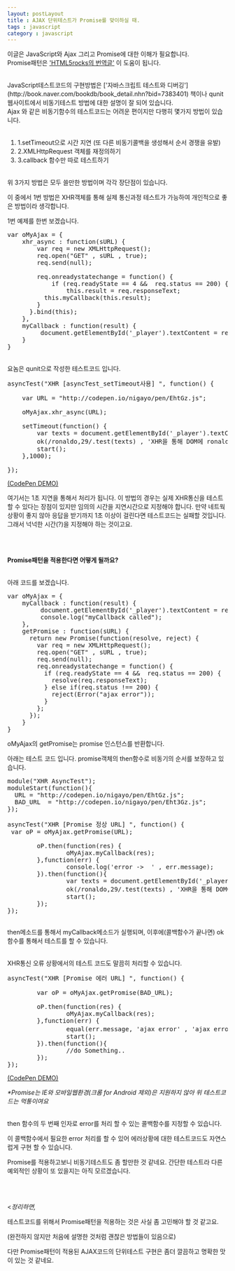 ```yaml
---
layout: postLayout
title : AJAX 단위테스트가 Promise를 맞이하실 때.
tags : javascript
category : javascript
---
```


이글은 JavaScript와 Ajax 그리고 Promise에 대한 이해가 필요합니다. <br>
Promise패턴은 ['HTML5rocks의 번역글'](http://www.html5rocks.com/ko/tutorials/es6/promises/ "Promise HTML5Rocks번역글") 이 도움이 됩니다.

<br>
JavaScript테스트코드의 구현방법은 ['자바스크립트 테스트와 디버깅'](http://book.naver.com/bookdb/book_detail.nhn?bid=7383401) 책이나 qunit 웹사이트에서 비동기테스트 방법에 대한 설명이 잘 되어 있습니다.

<br>
Ajax 와 같은 비동기함수의 테스트코드는 어려운 편이지만 다행히 몇가지 방법이 있습니다.<br/><br/>

1. 1.setTimeout으로 시간 지연 (또 다른 비동기콜백을 생성해서 순서 경쟁을 유발)
2. 2.XMLHttpRequest 객체를 재정의하기
3. 3.callback 함수만 따로 테스트하기

<br>
위 3가지 방법은 모두 쓸만한 방법이며 각각 장단점이 있습니다.

이 중에서 1번 방법은 XHR객체를 통해 실제 통신과정 테스트가 가능하여 개인적으로 좋은 방법이라 생각합니다.

1번 예제를 한번 보겠습니다.

<pre class="prettyprint">
var oMyAjax = {
 	xhr_async : function(sURL) {
 		var req = new XMLHttpRequest();
 		req.open("GET" , sURL , true);
 		req.send(null);

 		req.onreadystatechange = function() {
 			if (req.readyState == 4 &&  req.status == 200) {
 				this.result = req.responseText;
          this.myCallback(this.result);
        }
      }.bind(this);
    },
    myCallback : function(result) {
         document.getElementById('_player').textContent = result;
    }
}
</pre>

<br>
요놈은 qunit으로 작성한 테스트코드 입니다.

<pre class="prettyprint">
asyncTest("XHR [asyncTest_setTimeout사용] ", function() {

	var URL = "http://codepen.io/nigayo/pen/EhtGz.js";

    oMyAjax.xhr_async(URL);
  
    setTimeout(function() {
        var texts = document.getElementById('_player').textContent;
        ok(/ronaldo,29/.test(texts) , 'XHR을 통해 DOM에 ronaldo 텍스트가 있군요');
        start();
    },1000);
  
});
</pre>
[(CodePen DEMO)](http://codepen.io/nigayo/pen/BoezC?editors=001, "codepen demo page")

여기서는 1초 지연을 통해서 처리가 됩니다. 이 방법의 경우는 실제 XHR통신을 테스트 할 수 있다는 장점이 있지만 임의의 시간을 지연시간으로 지정해야 합니다.
만약 네트웍 상황이 좋지 않아 응답을 받기까지 1초 이상이 걸린다면 테스트코드는 실패할 것입니다. 그래서 넉넉한 시간(?)을 지정해야 하는 것이고요.

<br><br>

**Promise패턴을 적용한다면 어떻게 될까요?**
<br><br>

아래 코드를 보겠습니다. 

<pre class="prettyprint">
var oMyAjax = {
    myCallback : function(result) {
         document.getElementById('_player').textContent = result;
         console.log("myCallback called");
    }, 
    getPromise : function(sURL) {
      return new Promise(function(resolve, reject) {
        var req = new XMLHttpRequest();
        req.open("GET" , sURL , true);
        req.send(null);
        req.onreadystatechange = function() {
          if (req.readyState == 4 &&  req.status == 200) {
            resolve(req.responseText);
          } else if(req.status !== 200) {
            reject(Error("ajax error"));
          }
        };
      });
    }
}
</pre>

oMyAjax의 getPromise는 promise 인스턴스를 반환합니다.

아래는 테스트 코드 입니다. promise객체의 then함수로 비동기의 순서를 보장하고 있습니다.

<pre class="prettyprint">
module("XHR AsyncTest");
moduleStart(function(){
  URL = "http://codepen.io/nigayo/pen/EhtGz.js";
  BAD_URL  = "http://codepen.io/nigayo/pen/Eht3Gz.js";  
});

asyncTest("XHR [Promise 정상 URL] ", function() {
 var oP = oMyAjax.getPromise(URL);
      
        oP.then(function(res) {
                oMyAjax.myCallback(res);
        },function(err) {
                console.log('error ->  ' , err.message);
        }).then(function(){
                var texts = document.getElementById('_player').textContent;
                ok(/ronaldo,29/.test(texts) , 'XHR을 통해 DOM에 ronaldo 텍스트가 있군요');
                start();
        });
});

</pre>

then메소드를 통해서 myCallback메소드가 실행되며, 이후에(콜백함수가 끝나면) ok 함수를 통해서 테스트를 할 수 있습니다.

<br>
XHR통신 오류 상황에서의 테스트 코드도 말끔히 처리할 수 있습니다.

<pre class="prettyprint">
asyncTest("XHR [Promise 에러 URL] ", function() {

        var oP = oMyAjax.getPromise(BAD_URL);
      
        oP.then(function(res) {
                oMyAjax.myCallback(res);
        },function(err) {
                equal(err.message, 'ajax error' , 'ajax error 처리가 정상이군요');
                start();
        }).then(function(){
                //do Something..
        });
});
</pre>
[(CodePen DEMO)](http://codepen.io/nigayo/pen/CvBHf/?editors=001, "codepen demo page")

<i>*Promise는 IE와 모바일웹환경(크롬 for Android 제외)은 지원하지 않아 위 테스트코드는 먹통이여요</i>

<br> 
then 함수의 두 번째 인자로 error를 처리 할 수 있는 콜백함수를 지정할 수 있습니다.

이 콜백함수에서 필요한 error 처리를 할 수 있어 에러상황에 대한 테스트코드도 자연스럽게 구현 할 수 있습니다.

Promise를 적용하고보니 비동기테스트도 좀 할만한 것 같네요. 간단한 테스트라 다른 예외적인 상황이 또 있을지는 아직 모르겠습니다.

<br>
<br>

<<em>정리하면,</em>

테스트코드를 위해서 Promise패턴을 적용하는 것은 사실 좀 고민해야 할 것 같고요.

(완전하지 않지만 처음에 설명한 것처럼 괜찮은 방법들이 있음으로)

다만 Promise패턴이 적용된 AJAX코드의 단위테스트 구현은 좀더 깔끔하고 명확한 맛이 있는 것 같네요.



